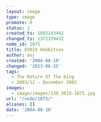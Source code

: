 ```yaml
---
layout: image
type: image
promote: 0
status: 1
created_ts: 1092143442
changed_ts: 1372159432
node_id: 1075
title: 03019 Hobbitses
author: anj
created: '2004-08-10'
changed: '2013-06-25'
tags:
  - The Return Of The King
  - 2003/12 - December 2003
images:
  - image/images/130_3019-1075.jpg
url: "/node/1075/"
aliases: []
date: '2004-08-10'
---
```


